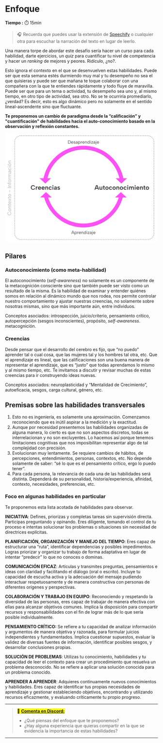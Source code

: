 # Enfoque

**Tiempo :** :stopwatch: 15min

> :headphones: Recuerda que puedes usar la extensión de [Speechify](https://speechify.com/es/extension-de-chrome/) o cualquier otra para escuchar la narración del texto en lugar de leerlo.

Una manera torpe de abordar este desafío sería hacer un curso para cada habilidad, darte ejercicios, un _quiz_ para cuantificar tu nivel de competencia y hacer un _ranking_ de mejores y peores. Ridículo, ¿no?.

Esto ignora el contexto en el que se desenvuelven estas habilidades. Puede ser que esta semana estés durmiendo muy mal y tu desempeño no sea el que quisieras y puede ser que mañana te toque colaborar con una compañera con la que te entiendes rápidamente y todo fluye de maravilla. Puede ser que para un tema o actividad, tu desempeño sea uno y, al mismo tiempo, en otro tipo de actividad, sea otro. No se te ocurriría promediarlo, ¿verdad? Es decir, esto es algo dinámico pero no solamente en el sentido lineal-ascendente sino que fluctuante.

**Te proponemos un cambio de paradigma desde la “calificación” y "cuantificación" de habilidades hacia el auto-conocimiento basado en la observación y reflexión constantes.**

![pasted image 0.png](../assets/lifeskills_dinamica.png)

## Pilares

### Autoconocimiento (como meta-habilidad)

El autoconocimiento (*self-awareness*) no solamente es un componente de la metacognición consciente sino que también puede ser visto como un resultado de la misma. Es la habilidad de examinar y entender quiénes somos en relación al dinámico mundo que nos rodea, nos permite controlar nuestro comportamiento y ajustar nuestras creencias, no solamente sobre nosotras mismas, sino que más importante aún, entre individuos.

Conceptos asociados: introspección, juicio/criterio, pensamiento crítico, autopercepción (sesgos inconscientes), propósito, *self-awareness*. metacognición.

### Creencias

Desde pensar que el desarrollo del cerebro es fijo, que “no puedo” aprender tal o cual cosa, que las mujeres tal y los hombres tal otra, etc. Que el aprendizaje es lineal, que las calificaciones son una buena manera de representar el aprendizaje, que es “justo” que todas aprendamos lo mismo y al mismo tiempo, etc. Te invitamos a discutir y revisar muchas de estas creencias para ir construyendo ideas nuevas.

Conceptos asociados: neuroplasticidad y “Mentalidad de Crecimiento”, autoeficacia, sesgos, carga cultural, género, etc.

## Premisas sobre las habilidades transversales

1. Esto no es ingeniería, es solamente una aproximación. Comenzamos reconociendo que es inútil aspirar a la medición y la exactitud.
2. Aunque por necesidad presentemos las habilidades organizadas de alguna manera, lo cierto es que no son aspectos discretos, todas se interrelacionan y no son excluyentes. Lo hacemos así porque tenemos limitaciones cognitivas que nos imposibilitan representar algo de tal complejidad con precisión.
3. Evolucionan muy lentamente. Se requiere cambios de hábitos, de percepciones, entendimientos, personas, contextos, etc. No depende solamente de saber: “sé lo que es el pensamiento crítico, ergo lo puedo tener”.
4. Para cada persona, la relevancia de cada una de las habilidades será distinta. Dependerá de su personalidad, historia/experiencia, afinidad, contexto, necesidades, preferencias, etc.

### Foco en algunas habilidades en particular

Te proponemos esta lista acotada de habilidades para observar.

**INICIATIVA**: Defines, priorizas y completas tareas sin supervisión directa. Participas preguntando y opinando. Eres diligente, tomando el control de tu proceso e intentas solucionar los problemas o situaciones sin necesidad de directrices explícitas.

**PLANIFICACIÓN, ORGANIZACIÓN Y MANEJO DEL TIEMPO**: Eres capaz de estructurar una “ruta”, identificar dependencias y posibles impedimentos. Logras priorizar y organizar tu trabajo de forma adaptativa en lugar de intentar “predecir” lo que no conoces o dominas.

**COMUNICACIÓN EFICAZ**: Articulas y transmites preguntas, pensamientos e ideas con claridad y facilitando el diálogo (oral o escrito). Incluye tu capacidad de escucha activa y la adecuación del mensaje pudiendo interactuar respetuosamente y de manera constructiva con personas de diferentes orígenes y perspectivas.

**COLABORACIÓN Y TRABAJO EN EQUIPO**: Reconociendo y respetando la diversidad de las personas, eres capaz de trabajar de manera efectiva con ellas para alcanzar objetivos comunes. Implica la disposición para compartir recursos y responsabilidades con el fin de lograr más de lo que sería posible individualmente.

**PENSAMIENTO CRÍTICO:** Se refiere a tu capacidad de analizar información y argumentos de manera objetiva y razonada, para formular juicios independientes y fundamentados. Implica cuestionar supuestos, evaluar la validez de diversas fuentes de información, identificar posibles sesgos, y desarrollar conclusiones propias.

**SOLUCIÓN DE PROBLEMAS**: Utilizas tu conocimiento, habilidades y tu capacidad de leer el contexto para crear un procedimiento que resuelva un problema desconocido. No se refiere a aplicar una solución conocida para un problema conocido.

**APRENDER A APRENDER**: Adquieres continuamente nuevos conocimientos y habilidades. Eres capaz de identificar tus propias necesidades de aprendizaje y gestionar estableciendo objetivos, encontrando y utilizando recursos eficazmente, y evaluando críticamente tu propio progreso.

***

> <mark>💬 [**Comenta en Discord:**](https://discord.com/channels/1209273049304666113/1237453097484292168)</mark>
> 
> * ¿Qué piensas del enfoque que te proponemos?
> * ¿Hay alguna experiencia que quieras compartir en la que se evidencia la importancia de estas habilidades?

***
